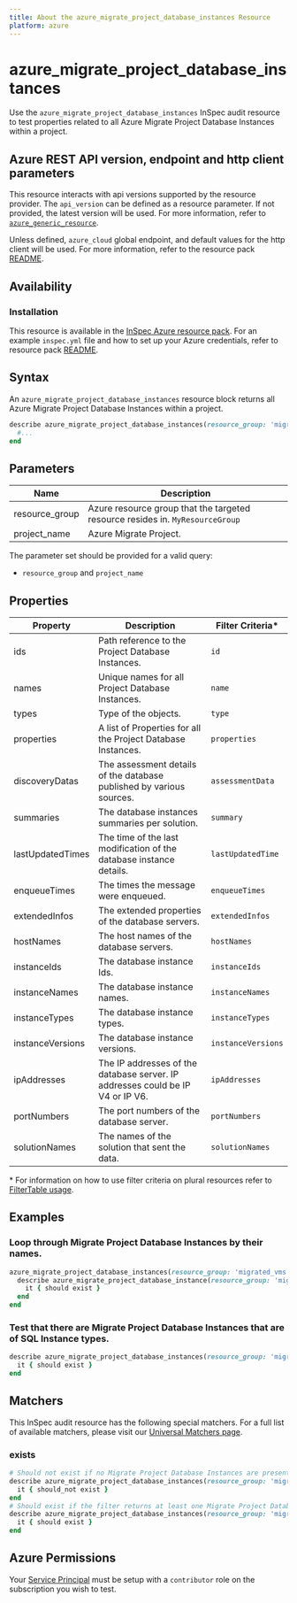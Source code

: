 ```yaml
---
title: About the azure_migrate_project_database_instances Resource
platform: azure
---
```


# azure_migrate_project_database_instances

Use the `azure_migrate_project_database_instances` InSpec audit resource to test properties related to all Azure Migrate Project Database Instances within a project.

## Azure REST API version, endpoint and http client parameters

This resource interacts with api versions supported by the resource provider.
The `api_version` can be defined as a resource parameter.
If not provided, the latest version will be used.
For more information, refer to [`azure_generic_resource`](azure_generic_resource.md).

Unless defined, `azure_cloud` global endpoint, and default values for the http client will be used.
For more information, refer to the resource pack [README](../../README.md).

## Availability

### Installation

This resource is available in the [InSpec Azure resource pack](https://github.com/inspec/inspec-azure).
For an example `inspec.yml` file and how to set up your Azure credentials, refer to resource pack [README](../../README.md#Service-Principal).

## Syntax

An `azure_migrate_project_database_instances` resource block returns all Azure Migrate Project Database Instances within a project.

```ruby
describe azure_migrate_project_database_instances(resource_group: 'migrated_vms', project_name: 'zoneA_migrate_DB_project') do
  #...
end
```

## Parameters
| Name           | Description                                                                      |
|----------------|----------------------------------------------------------------------------------|
| resource_group | Azure resource group that the targeted resource resides in. `MyResourceGroup`    |
| project_name   | Azure Migrate Project.                                                |

The parameter set should be provided for a valid query:
- `resource_group` and `project_name`

## Properties

|Property                        | Description                                                            | Filter Criteria<superscript>*</superscript> |
|--------------------------------|------------------------------------------------------------------------|------------------|
| ids                            | Path reference to the Project Database Instances.                      | `id`             |
| names                          | Unique names for all Project Database Instances.                       | `name`           |
| types                          | Type of the objects.                                                   | `type`           |
| properties                     | A list of Properties for all the Project Database Instances.           | `properties`     |
| discoveryDatas                 | The assessment details of the database published by various sources.   | `assessmentData` |
| summaries                      | The database instances summaries per solution.                         | `summary`        |
| lastUpdatedTimes               | The time of the last modification of the database instance details.    | `lastUpdatedTime`|
| enqueueTimes                   | The times the message were enqueued.                                   | `enqueueTimes`   |   
| extendedInfos                  | The extended properties of the database servers.                       | `extendedInfos`  |
| hostNames                      | The host names of the database servers.                                | `hostNames`      |
| instanceIds                    | The database instance Ids.                                             | `instanceIds`    |
| instanceNames                  | The database instance names.                                           | `instanceNames`  |
| instanceTypes                  | The database instance types.                                           | `instanceTypes`  |
| instanceVersions               | The database instance versions.                                        | `instanceVersions`|
| ipAddresses                    | The IP addresses of the database server. IP addresses could be IP V4 or IP V6.| `ipAddresses` |
| portNumbers                    | The port numbers of the database server.                               | `portNumbers`    |
| solutionNames                  | The names of the solution that sent the data.                          | `solutionNames`  |

<superscript>*</superscript> For information on how to use filter criteria on plural resources refer to [FilterTable usage](https://github.com/inspec/inspec/blob/master/dev-docs/filtertable-usage.md).

## Examples

### Loop through Migrate Project Database Instances by their names.

```ruby
azure_migrate_project_database_instances(resource_group: 'migrated_vms', project_name: 'zoneA_migrate_DB_project').names.each do |name|
  describe azure_migrate_project_database_instance(resource_group: 'migrated_vms', project_name: 'zoneA_migrate_DB_project', name: name) do
    it { should exist }
  end
end
```
### Test that there are Migrate Project Database Instances that are of SQL Instance types.

```ruby
describe azure_migrate_project_database_instances(resource_group: 'migrated_vms', project_name: 'zoneA_migrate_DB_project').where{ instanceTypes.include?('SQL') } do
  it { should exist }
end
```

## Matchers

This InSpec audit resource has the following special matchers. For a full list of available matchers, please visit our [Universal Matchers page](https://www.inspec.io/docs/reference/matchers/).

### exists

```ruby
# Should not exist if no Migrate Project Database Instances are present in the project and in the resource group
describe azure_migrate_project_database_instances(resource_group: 'migrated_vms', project_name: 'zoneA_migrate_DB_project') do
  it { should_not exist }
end
# Should exist if the filter returns at least one Migrate Project Database Instances in the project and in the resource group
describe azure_migrate_project_database_instances(resource_group: 'migrated_vms', project_name: 'zoneA_migrate_DB_project') do
  it { should exist }
end
```
## Azure Permissions

Your [Service Principal](https://docs.microsoft.com/en-us/azure/azure-resource-manager/resource-group-create-service-principal-portal) must be setup with a `contributor` role on the subscription you wish to test.
